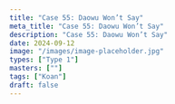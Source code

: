 ```yaml
---
title: "Case 55: Daowu Won’t Say"
meta_title: "Case 55: Daowu Won’t Say"
description: "Case 55: Daowu Won’t Say"
date: 2024-09-12
image: "/images/image-placeholder.jpg"
types: ["Type 1"]
masters: [""]
tags: ["Koan"]
draft: false
---
```


